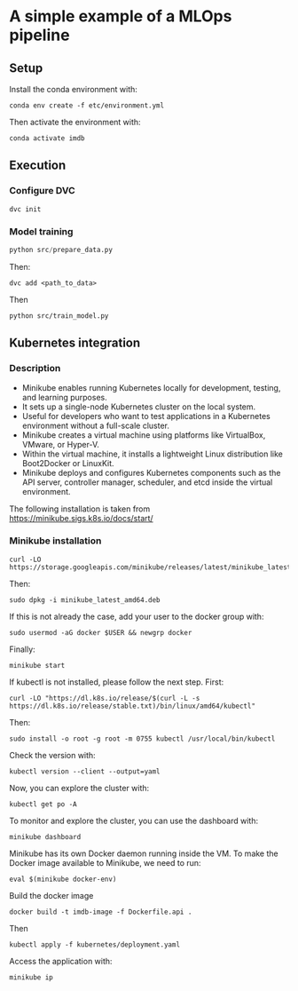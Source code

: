 # A simple example of a MLOps pipeline

## Setup

Install the conda environment with:
```
conda env create -f etc/environment.yml
```
Then activate the environment with:
```
conda activate imdb
```

## Execution


### Configure DVC

```
dvc init
```

### Model training

```python
python src/prepare_data.py
```
Then:
```
dvc add <path_to_data>
```
Then
```
python src/train_model.py
```

## Kubernetes integration

### Description

* Minikube enables running Kubernetes locally for development, testing, and learning purposes.
* It sets up a single-node Kubernetes cluster on the local system.
* Useful for developers who want to test applications in a Kubernetes environment without a full-scale cluster.
* Minikube creates a virtual machine using platforms like VirtualBox, VMware, or Hyper-V.
* Within the virtual machine, it installs a lightweight Linux distribution like Boot2Docker or LinuxKit.
* Minikube deploys and configures Kubernetes components such as the API server, controller manager, scheduler, and etcd inside the virtual environment.


The following installation is taken from https://minikube.sigs.k8s.io/docs/start/

### Minikube installation

```
curl -LO https://storage.googleapis.com/minikube/releases/latest/minikube_latest_amd64.deb
```
Then:
```
sudo dpkg -i minikube_latest_amd64.deb
```
If this is not already the case, add your user to the docker group with:
```
sudo usermod -aG docker $USER && newgrp docker
```
Finally:
```
minikube start
```


If kubectl is not installed, please follow the next step. First:
```
curl -LO "https://dl.k8s.io/release/$(curl -L -s https://dl.k8s.io/release/stable.txt)/bin/linux/amd64/kubectl"
```
Then:
```
sudo install -o root -g root -m 0755 kubectl /usr/local/bin/kubectl
```
Check the version with:
```
kubectl version --client --output=yaml
```

Now, you can explore the cluster with:
```
kubectl get po -A
```

To monitor and explore the cluster, you can use the dashboard with:
```
minikube dashboard
```


Minikube has its own Docker daemon running inside the VM. To make the Docker image available to Minikube, we need to run:
```
eval $(minikube docker-env)
```


Build the docker image
```
docker build -t imdb-image -f Dockerfile.api .
```

Then
```
kubectl apply -f kubernetes/deployment.yaml
```

Access the application with:
```
minikube ip
```